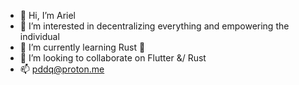 - 👋 Hi, I’m Ariel
- 👀 I’m interested in decentralizing everything and empowering the individual
- 🌱 I’m currently learning Rust 🦀
- 💞️ I’m looking to collaborate on Flutter &/ Rust
- 📫 pddq@proton.me

<!---
Zervandez/Zervandez is a ✨ special ✨ repository because its `README.md` (this file) appears on your GitHub profile.
You can click the Preview link to take a look at your changes.
--->
